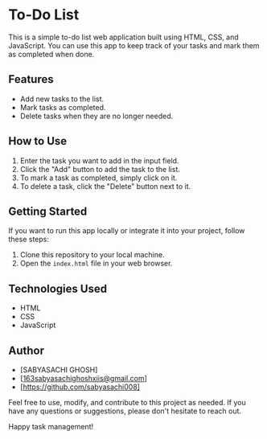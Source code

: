 # To-Do List

This is a simple to-do list web application built using HTML, CSS, and JavaScript. You can use this app to keep track of your tasks and mark them as completed when done.

## Features

- Add new tasks to the list.
- Mark tasks as completed.
- Delete tasks when they are no longer needed.

## How to Use

1. Enter the task you want to add in the input field.
2. Click the "Add" button to add the task to the list.
3. To mark a task as completed, simply click on it.
4. To delete a task, click the "Delete" button next to it.

## Getting Started

If you want to run this app locally or integrate it into your project, follow these steps:

1. Clone this repository to your local machine.
2. Open the `index.html` file in your web browser.

## Technologies Used

- HTML
- CSS
- JavaScript

## Author

- [SABYASACHI GHOSH]
- [163sabyasachighoshxiis@gmail.com]
- [https://github.com/sabyasachi008]

Feel free to use, modify, and contribute to this project as needed. If you have any questions or suggestions, please don't hesitate to reach out.

Happy task management!
